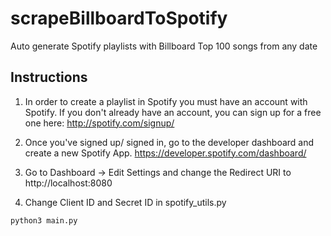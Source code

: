 # scrapeBillboardToSpotify
Auto generate Spotify playlists with Billboard Top 100 songs from any date

## Instructions
1. In order to create a playlist in Spotify you must have an account with Spotify.
   If you don't already have an account, you can sign up for a free one here: http://spotify.com/signup/

2. Once you've signed up/ signed in, go to the developer dashboard and create a new Spotify App. https://developer.spotify.com/dashboard/

3. Go to Dashboard -> Edit Settings and change the Redirect URI to http://localhost:8080

4. Change Client ID and Secret ID in spotify_utils.py

```
python3 main.py
```
